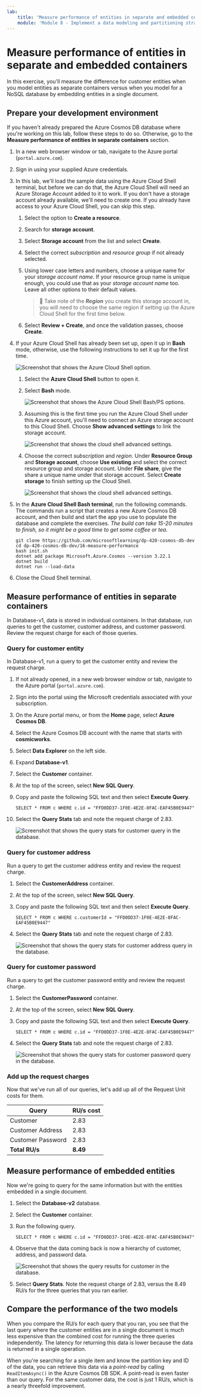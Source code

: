 ```yaml
---
lab:
    title: 'Measure performance of entities in separate and embedded containers'
    module: 'Module 8 - Implement a data modeling and partitioning strategy for Azure Cosmos DB SQL API'
---
```


# Measure performance of entities in separate and embedded containers

In this exercise, you'll measure the difference for customer entities when you model entities as separate containers versus when you model for a NoSQL database by embedding entities in a single document.

## Prepare your development environment

If you haven't already prepared the Azure Cosmos DB database where you're working on this lab, follow these steps to do so. Otherwise, go to the **Measure performance of entities in separate containers** section.

1. In a new web browser window or tab, navigate to the Azure portal (``portal.azure.com``).

1. Sign in using your supplied Azure credentials.

1. In this lab, we'll load the sample data using the Azure Cloud Shell terminal, but before we can do that, the Azure Cloud Shell will need an Azure Storage Account added to it to work. If you don't have a storage account already available, we'll need to create one.  If you already have access to your Azure Cloud Shell, you can skip this step.

    1. Select the option to **Create a resource**.

    1. Search for **storage account**.

    1. Select **Storage account** from the list and select **Create**.

    1. Select the correct *subscription* and *resource group* if not already selected.

    1. Using lower case letters and numbers, choose a unique name for your *storage account name*.  If your resource group name is unique enough, you could use that as your *storage account name* too.  Leave all other options to their default values.

        > &#128221; Take note of the ***Region*** you create this storage account in, you will need to choose the same region if setting up the Azure Cloud Shell for the first time below.

    1. Select **Review + Create**, and once the validation passes, choose **Create**.

1. If your Azure Cloud Shell has already been set up, open it up in **Bash** mode, otherwise, use the following instructions to set it up for the first time.

    ![Screenshot that shows the Azure Cloud Shell option.](media/16-open-azure-cloud-shell.png)

    1. Select the **Azure Cloud Shell** button to open it.

    1. Select **Bash** mode.

        ![Screenshot that shows the Azure Cloud Shell Bash/PS options.](media/16-open-azure-cloud-shell-bash.png)
 
    1. Assuming this is the first time you run the Azure Cloud Shell under this Azure account, you'll need to connect an Azure storage account to this Cloud Shell.  Choose **Show advanced settings** to link the storage account. 

        ![Screenshot that shows the cloud shell advanced settings.](media/16-azure-cloud-shell-choose-storage-account.png)
 
    1. Choose the correct *subscription* and *region*. Under **Resource Group** and **Storage account**, choose **Use existing** and select the correct resource group and storage account.  Under **File share**, give the share a unique name under that storage account. Select **Create storage** to finish setting up the Cloud Shell.

        ![Screenshot that shows the cloud shell advanced settings.](media/16-azure-cloud-shell-choose-storage-account-details.png)
 
1. In the **Azure Cloud Shell Bash terminal**, run the following commands. The commands run a script that creates a new Azure Cosmos DB account, and then build and start the app you use to populate the database and complete the exercises. *The build can take 15-20 minutes to finish, so it might be a good time to get some coffee or tea*.

    ```
    git clone https://github.com/microsoftlearning/dp-420-cosmos-db-dev
    cd dp-420-cosmos-db-dev/16-measure-performance
    bash init.sh
    dotnet add package Microsoft.Azure.Cosmos --version 3.22.1
    dotnet build
    dotnet run --load-data

    ```

1. Close the Cloud Shell terminal.

## Measure performance of entities in separate containers

In Database-v1, data is stored in individual containers. In that database, run queries to get the customer, customer address, and customer password. Review the request charge for each of those queries.

### Query for customer entity

In Database-v1, run a query to get the customer entity and review the request charge.

1. If not already opened, in a new web browser window or tab, navigate to the Azure portal (``portal.azure.com``).

1. Sign into the portal using the Microsoft credentials associated with your subscription.

1. On the Azure portal menu, or from the **Home** page, select **Azure Cosmos DB**.

1. Select the Azure Cosmos DB account with the name that starts with **cosmicworks**.

1. Select **Data Explorer** on the left side.

1. Expand **Database-v1**.

1. Select the **Customer** container.

1. At the top of the screen, select **New SQL Query**.

1. Copy and paste the following SQL text and then select **Execute Query**.

    ```
    SELECT * FROM c WHERE c.id = "FFD0DD37-1F0E-4E2E-8FAC-EAF45B0E9447"
   ```

1. Select the **Query Stats** tab and note the request charge of 2.83.

    ![Screenshot that shows the query stats for customer query in the database.](media/17-customer-query-v1.png)

### Query for customer address

Run a query to get the customer address entity and review the request charge.

1. Select the **CustomerAddress** container.

1. At the top of the screen, select **New SQL Query**.

1. Copy and paste the following SQL text and then select **Execute Query**.

    ```
    SELECT * FROM c WHERE c.customerId = "FFD0DD37-1F0E-4E2E-8FAC-EAF45B0E9447"
   ```

1. Select the **Query Stats** tab and note the request charge of 2.83.

    ![Screenshot that shows the query stats for customer address query in the database.](media/17-customer-address-query-v1.png)

### Query for customer password

Run a query to get the customer password entity and review the request charge.

1. Select the **CustomerPassword** container.

1. At the top of the screen, select **New SQL Query**.

1. Copy and paste the following SQL text and then select **Execute Query**.

    ```
    SELECT * FROM c WHERE c.id = "FFD0DD37-1F0E-4E2E-8FAC-EAF45B0E9447"
   ```

1. Select the **Query Stats** tab and note the request charge of 2.83.

    ![Screenshot that shows the query stats for customer password query in the database.](media/17-customer-password-query-v1.png)

### Add up the request charges

Now that we've run all of our queries, let's add up all of the Request Unit costs for them.

|**Query**|**RU/s cost**|
|---------|---------|
|Customer|2.83|
|Customer Address|2.83|
|Customer Password|2.83|
|**Total RU/s**|**8.49**|

## Measure performance of embedded entities

Now we're going to query for the same information but with the entities embedded in a single document.

1. Select the **Database-v2** database.

1. Select the **Customer** container.

1. Run the following query.

    ```
    SELECT * FROM c WHERE c.id = "FFD0DD37-1F0E-4E2E-8FAC-EAF45B0E9447"
   ```

1. Observe that the data coming back is now a hierarchy of customer, address, and password data.

    ![Screenshot that shows the query results for customer in the database.](media/17-customer-query-v2.png)

1. Select **Query Stats**. Note the request charge of 2.83, versus the 8.49 RU/s for the three queries that you ran earlier.

## Compare the performance of the two models

When you compare the RU/s for each query that you ran, you see that the last query where the customer entities are in a single document is much less expensive than the combined cost for running the three queries independently. The latency for returning this data is lower because the data is returned in a single operation.

When you're searching for a single item and know the partition key and ID of the data, you can retrieve this data via a *point-read* by calling `ReadItemAsync()` in the Azure Cosmos DB SDK. A point-read is even faster than our query. For the same customer data, the cost is just 1 RU/s, which is a nearly threefold improvement.
